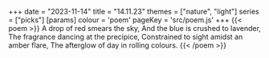 +++
date = "2023-11-14"
title = "14.11.23"
themes = ["nature", "light"]
series = ["picks"]
[params]
  colour = 'poem'
  pageKey = 'src/poem.js'
+++
{{< poem >}}
A drop of red smears the sky,
And the blue is crushed to lavender,
The fragrance dancing at the precipice,
Constrained to sight amidst an amber flare,
The afterglow of day in rolling colours.
{{< /poem >}}